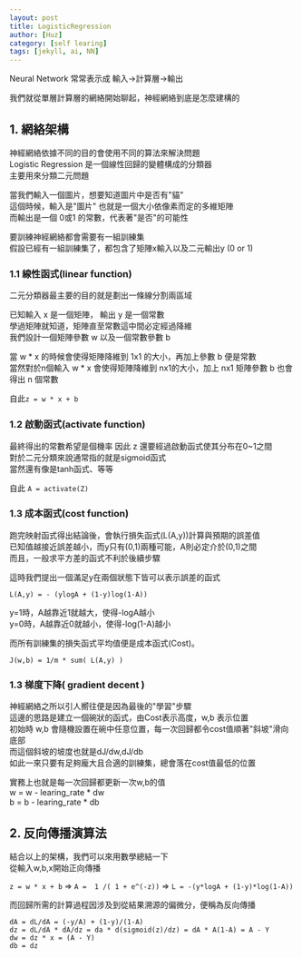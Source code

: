 ```yaml
---
layout: post
title: LogisticRegression
author: [Huz]
category: [self learing]
tags: [jekyll, ai, NN]
---
```


Neural Network 常常表示成 輸入->計算層->輸出  

我們就從單層計算層的網絡開始聊起，神經網絡到底是怎麼建構的

## 1. 網絡架構
神經網絡依據不同的目的會使用不同的算法來解決問題  
Logistic Regression 是一個線性回歸的變體構成的分類器  
主要用來分類二元問題  
  
  
當我們輸入一個圖片，想要知道圖片中是否有"貓"  
這個時候，輸入是"圖片" 也就是一個大小依像素而定的多維矩陣  
而輸出是一個 0或1 的常數，代表著"是否"的可能性  
  
要訓練神經網絡都會需要有一組訓練集  
假設已經有一組訓練集了，都包含了矩陣x輸入以及二元輸出y (0 or 1)

### 1.1 線性函式(linear function)
二元分類器最主要的目的就是劃出一條線分割兩區域


已知輸入 x 是一個矩陣， 輸出 y 是一個常數  
學過矩陣就知道，矩陣直至常數這中間必定經過降維  
我們設計一個矩陣參數 w 以及一個常數參數 b  
  
當 w * x 的時候會使得矩陣降維到 1x1 的大小，再加上參數 b 便是常數  
當然對於n個輸入 w * x 會使得矩陣降維到 nx1的大小，加上 nx1 矩陣參數 b 也會得出 n 個常數  

自此` z = w * x + b `

### 1.2 啟動函式(activate function)  
最終得出的常數希望是個機率
因此 z 還要經過啟動函式使其分布在0~1之間  
對於二元分類來說通常指的就是sigmoid函式  
當然還有像是tanh函式、等等  

自此 ` A = activate(Z) `  
  
### 1.3 成本函式(cost function)  
跑完映射函式得出結論後，會執行損失函式(L(A,y))計算與預期的誤差值  
已知值越接近誤差越小，而y只有(0,1)兩種可能，A則必定介於(0,1)之間  
而且，一般求平方差的函式不利於後續步驟  
  
這時我們提出一個滿足y在兩個狀態下皆可以表示誤差的函式  
  
`L(A,y) = - (ylogA + (1-y)log(1-A))  `

y=1時，A越靠近1就越大，使得-logA越小  
y=0時，A越靠近0就越小，使得-log(1-A)越小  
  
而所有訓練集的損失函式平均值便是成本函式(Cost)。  
  
`J(w,b) = 1/m * sum( L(A,y) )  `
  
  
### 1.3 梯度下降( gradient decent )  
神經網絡之所以引人嚮往便是因為最後的"學習"步驟  
這邊的思路是建立一個碗狀的函式，由Cost表示高度，w,b 表示位置  
初始時 w,b 會隨機設置在碗中任意位置，每一次回歸都令cost值順著"斜坡"滑向底部  
而這個斜坡的坡度也就是dJ/dw,dJ/db   
如此一來只要有足夠龐大且合適的訓練集，總會落在cost值最低的位置  
  
實務上也就是每一次回歸都更新一次w,b的值  
  w = w - learing_rate * dw  
  b = b - learing_rate * db  



## 2. 反向傳播演算法
  
結合以上的架構，我們可以來用數學總結一下  
從輸入w,b,x開始正向傳播  
  
`z = w * x + b` => `A =  1 /( 1 + e^(-z))` => `L = -(y*logA + (1-y)*log(1-A)) `

而回歸所需的計算過程因涉及到從結果溯源的偏微分，便稱為反向傳播
   
`dA = dL/dA = (-y/A) + (1-y)/(1-A) `  
`dz = dL/dA * dA/dz = da * d(sigmoid(z)/dz) = dA * A(1-A) = A - Y `  
`dw = dz * x = (A - Y)`  
`db = dz `  

  
  
  
  


